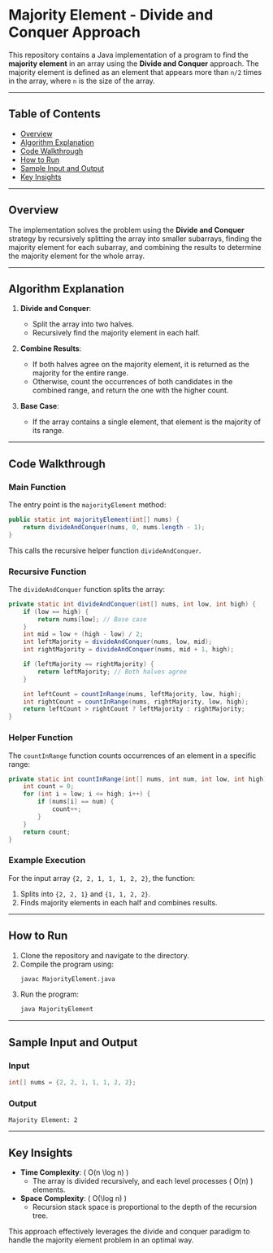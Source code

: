 # Majority Element - Divide and Conquer Approach

This repository contains a Java implementation of a program to find the **majority element** in an array using the **Divide and Conquer** approach. The majority element is defined as an element that appears more than `n/2` times in the array, where `n` is the size of the array.

---

## Table of Contents
- [Overview](#overview)
- [Algorithm Explanation](#algorithm-explanation)
- [Code Walkthrough](#code-walkthrough)
- [How to Run](#how-to-run)
- [Sample Input and Output](#sample-input-and-output)
- [Key Insights](#key-insights)

---

## Overview

The implementation solves the problem using the **Divide and Conquer** strategy by recursively splitting the array into smaller subarrays, finding the majority element for each subarray, and combining the results to determine the majority element for the whole array.

---

## Algorithm Explanation

1. **Divide and Conquer**:
   - Split the array into two halves.
   - Recursively find the majority element in each half.

2. **Combine Results**:
   - If both halves agree on the majority element, it is returned as the majority for the entire range.
   - Otherwise, count the occurrences of both candidates in the combined range, and return the one with the higher count.

3. **Base Case**:
   - If the array contains a single element, that element is the majority of its range.

---

## Code Walkthrough

### Main Function
The entry point is the `majorityElement` method:
```java
public static int majorityElement(int[] nums) {
    return divideAndConquer(nums, 0, nums.length - 1);
}
```
This calls the recursive helper function `divideAndConquer`.

### Recursive Function
The `divideAndConquer` function splits the array:
```java
private static int divideAndConquer(int[] nums, int low, int high) {
    if (low == high) {
        return nums[low]; // Base case
    }
    int mid = low + (high - low) / 2;
    int leftMajority = divideAndConquer(nums, low, mid);
    int rightMajority = divideAndConquer(nums, mid + 1, high);

    if (leftMajority == rightMajority) {
        return leftMajority; // Both halves agree
    }

    int leftCount = countInRange(nums, leftMajority, low, high);
    int rightCount = countInRange(nums, rightMajority, low, high);
    return leftCount > rightCount ? leftMajority : rightMajority;
}
```

### Helper Function
The `countInRange` function counts occurrences of an element in a specific range:
```java
private static int countInRange(int[] nums, int num, int low, int high) {
    int count = 0;
    for (int i = low; i <= high; i++) {
        if (nums[i] == num) {
            count++;
        }
    }
    return count;
}
```

### Example Execution
For the input array `{2, 2, 1, 1, 1, 2, 2}`, the function:
1. Splits into `{2, 2, 1}` and `{1, 1, 2, 2}`.
2. Finds majority elements in each half and combines results.

---

## How to Run

1. Clone the repository and navigate to the directory.
2. Compile the program using:
   ```bash
   javac MajorityElement.java
   ```
3. Run the program:
   ```bash
   java MajorityElement
   ```

---

## Sample Input and Output

### Input
```java
int[] nums = {2, 2, 1, 1, 1, 2, 2};
```

### Output
```
Majority Element: 2
```

---

## Key Insights

- **Time Complexity**: \( O(n \log n) \)
   - The array is divided recursively, and each level processes \( O(n) \) elements.
- **Space Complexity**: \( O(\log n) \)
   - Recursion stack space is proportional to the depth of the recursion tree.

This approach effectively leverages the divide and conquer paradigm to handle the majority element problem in an optimal way.